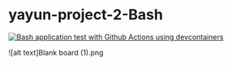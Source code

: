 # yayun-project-2-Bash
[![Bash application test with Github Actions using devcontainers](https://github.com/nogibjj/yayun-project-2-Bash/actions/workflows/main.yml/badge.svg)](https://github.com/nogibjj/yayun-project-2-Bash/actions/workflows/main.yml) 

![alt text]Blank board (1).png
